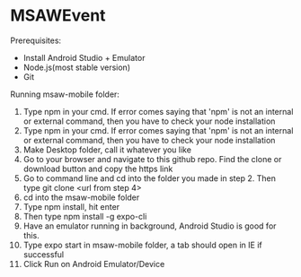 # MSAWEvent

Prerequisites: 
- Install Android Studio + Emulator 
- Node.js(most stable version)
- Git 

Running msaw-mobile folder: 
 1. Type npm in your cmd. If error comes saying that 'npm' is not an internal or external command, then you have to check your node installation
 2. Type npm in your cmd. If error comes saying that 'npm' is not an internal or external command, then you have to check your node installation
 3. Make Desktop folder, call it whatever you like 
 4. Go to your browser and navigate to this github repo. Find the clone or download button and copy the https link 
 5. Go to command line and cd into the folder you made in step 2. Then type git clone <url from step 4>
 6. cd into the msaw-mobile folder 
 7. Type npm install, hit enter
 8. Then type npm install -g expo-cli
 9. Have an emulator running in background, Android Studio is good for this. 
 10. Type expo start in msaw-mobile folder, a tab should open in IE if successful 
 11. Click Run on Android Emulator/Device

